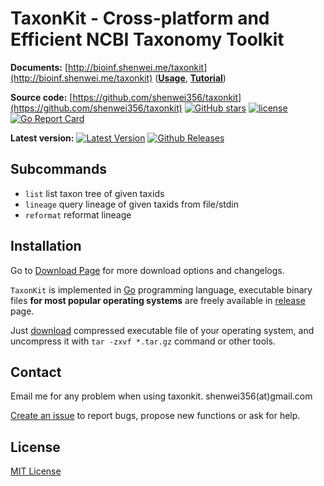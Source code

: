 # TaxonKit - Cross-platform and Efficient NCBI Taxonomy Toolkit

**Documents:** [http://bioinf.shenwei.me/taxonkit](http://bioinf.shenwei.me/taxonkit)
([**Usage**](http://bioinf.shenwei.me/taxonkit/usage/),
[**Tutorial**](http://bioinf.shenwei.me/taxonkit/tutorial/))

**Source code:** [https://github.com/shenwei356/taxonkit](https://github.com/shenwei356/taxonkit)
[![GitHub stars](https://img.shields.io/github/stars/shenwei356/taxonkit.svg?style=social&label=Star&?maxAge=2592000)](https://github.com/shenwei356/taxonkit)
[![license](https://img.shields.io/github/license/shenwei356/taxonkit.svg?maxAge=2592000)](https://github.com/shenwei356/taxonkit/blob/master/LICENSE)
[![Go Report Card](https://goreportcard.com/badge/github.com/shenwei356/taxonkit)](https://goreportcard.com/report/github.com/shenwei356/taxonkit)

**Latest version:** [![Latest Version](https://img.shields.io/github/release/shenwei356/taxonkit.svg?style=flat?maxAge=86400)](https://github.com/shenwei356/taxonkit/releases)
[![Github Releases](https://img.shields.io/github/downloads/shenwei356/taxonkit/latest/total.svg?maxAge=3600)](http://bioinf.shenwei.me/taxonkit/download/)


## Subcommands

- `list`    list taxon tree of given taxids
- `lineage` query lineage of given taxids from file/stdin
- `reformat` reformat lineage


## Installation

Go to [Download Page](http://bioinf.shenwei.me/taxonkit/download) for more download options and changelogs.

`TaxonKit` is implemented in [Go](https://golang.org/) programming language,
 executable binary files **for most popular operating systems** are freely available
  in [release](https://github.com/shenwei356/taxonkit/releases) page.

Just [download](https://github.com/shenwei356/taxonkit/releases) compressed
executable file of your operating system,
and uncompress it with `tar -zxvf *.tar.gz` command or other tools.


## Contact

Email me for any problem when using taxonkit. shenwei356(at)gmail.com

[Create an issue](https://github.com/shenwei356/taxonkit/issues) to report bugs,
propose new functions or ask for help.

## License

[MIT License](https://github.com/shenwei356/taxonkit/blob/master/LICENSE)
